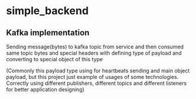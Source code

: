 # simple_backend
## Kafka implementation
Sending message(bytes) to kafka topic from service and then consumed same topic bytes and special headers with 
defining type of payload and converting to special 
object of this type 

(Commonly this payload type using for heartbeats sending and main object payload, but this 
project just example of usages of some technologies. Correctly using different publishers, different topics and 
different listeners for better application designing)